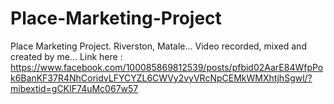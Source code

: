 # Place-Marketing-Project
Place Marketing Project. Riverston, Matale... Video recorded, mixed and created by me...
Link here : https://www.facebook.com/100085869812539/posts/pfbid02AarE84WfpPok6BanKF37R4NhCoridvLFYCYZL6CWVy2vyVRcNpCEMkWMXhtjhSgwl/?mibextid=gCKIF74uMc067w57

